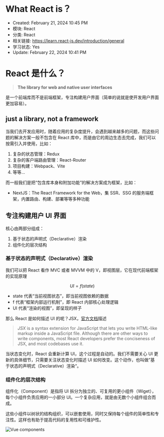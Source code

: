 # What React is？

- Created: February 21, 2024 10:45 PM
- 模块: React
- 分类: React
- 相关链接: https://learn.react-js.dev/introduction/general
- 学习状态: Yes
- Update: February 22, 2024 10:41 PM

# React 是什么？

> **The library for web and native user interfaces**
> 

是一个前端库而不是前端框架，专注构建用户界面（简单的说就是使开发用户界面更加容易）。

## just a library, not a framework

当我们去开发应用时，随着应用的复杂度提升，会遇到越来越多的问题，而这些问题的解决方案一般不包含在 React 库中，而是由它的周边生态去完成，我们可以按需引入并使用，比如：

1. 复杂的状态管理：Redux
2. 复杂的客户端路由管理：React-Router
3. 项目构建：Webpack、Vite
4. 等等…

而一般我们是把“包含库本身和附加功能”的解决方案成为框架，比如：

- NextJS：The React Framework for the Web，集 SSR、SSG 的服务端框架，内置路由、构建、部署等等多种功能

## 专注构建用户 UI 界面

核心由两部分组成：

1. 基于状态的声明式（Declarative）渲染
2. 组件化的层次结构

### 基于状态的声明式（Declarative）渲染

我们可以把 React 看作 MVC 或者 MVVM 中的 V，即视图层，它在现代前端框架的实现原理

$$
UI = f(state)
$$

- state 代表“当前视图状态”，即当前视图依赖的数据
- f 代表“框架内部运行机制”，即 React 内部核心处理逻辑
- UI 代表“渲染的视图”，即呈现的样子

那么 React 是如何描述 UI 的呢？JSX，[官方文档](https://react.dev/learn/writing-markup-with-jsx)描述

> *JSX* is a syntax extension for JavaScript that lets you write HTML-like markup inside a JavaScript file. Although there are other ways to write components, most React developers prefer the conciseness of JSX, and most codebases use it.
> 

当状态变化时，React 会重新计算 UI，这个过程是自动的。我们不需要关心 UI 更新的具体细节，只需要关注状态变化时描述 UI 如何改变。这个动作，也叫做”基于状态的声明式（Declarative）渲染“。

### 组件化的层次结构

组件化（Component）是指将 UI 拆分为独立的、可复用的更小组件（Wiget），每个小组件负责应用的一小部分 UI。一个复杂应用，就是由无数个小组件组合而成。

这些小组件以树状的结构组织，可以嵌套使用，同时又保持每个组件的简单性和专注性。这样也有助于提高代码的复用性和可维护性。

![Vue components](https://cn.vuejs.org/assets/components.dSWW39P2.png)